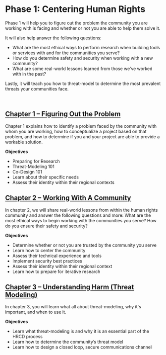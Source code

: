 # Phase 1: Centering Human Rights

Phase 1 will help you to figure out the problem the community you are working with is facing and whether or not you are able to help them solve it.

It will also help answer the following questions:

- What are the most ethical ways to perform research when building tools or services with and for the communities you serve?
- How do you determine safety and security when working with a new community?
- What are some real-world lessons learned from those we’ve worked with in the past?

Lastly, it will teach you how to threat-model to determine the most prevalent threats your communities face.

<br />

## [Chapter 1 – Figuring Out the Problem](/centering/1/)

Chapter 1 explains how to identify a problem faced by the community with whom you are working, how to conceptualize a project based on that problem, and how to determine if you and your project are able to provide a workable solution.

**Objectives**

- Preparing for Research
- Threat-Modeling 101
- Co-Design 101
- Learn about their specific needs
- Assess their identity within their regional contexts

## [Chapter 2 – Working With A Community](/centering/2/)

In chapter 2, we will share real-world lessons from within the human rights community and answer the following questions and more: What are the most ethical ways to begin working with the communities you serve? How do you ensure their safety and security?

**Objectives**

- Determine whether or not you are trusted by the community you serve
- Learn how to center the community
- Assess their technical experience and tools
- Implement security best practices
- Assess their identity within their regional context
- Learn how to prepare for iterative research

## [Chapter 3 – Understanding Harm (Threat Modeling)](/centering/3/)

In chapter 3, you will learn what all about threat-modeling, why it's important, and when to use it.

**Objectives**

- Learn what threat-modeling is and why it is an essential part of the HRCD process
- Learn how to determine the community’s threat model
- Learn how to design a closed loop, secure communications channel
